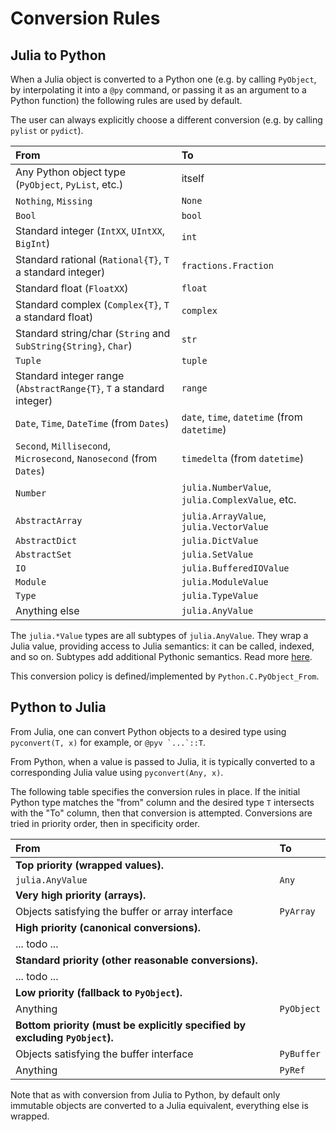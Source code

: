 # Conversion Rules

## Julia to Python

When a Julia object is converted to a Python one (e.g. by calling `PyObject`, by interpolating it into a `@py` command, or passing it as an argument to a Python function) the following rules are used by default.

The user can always explicitly choose a different conversion (e.g. by calling `pylist` or `pydict`).

| From                                                                | To                                              |
| :------------------------------------------------------------------ | :---------------------------------------------- |
| Any Python object type (`PyObject`, `PyList`, etc.)                 | itself                                          |
| `Nothing`, `Missing`                                                | `None`                                          |
| `Bool`                                                              | `bool`                                          |
| Standard integer (`IntXX`, `UIntXX`, `BigInt`)                      | `int`                                           |
| Standard rational (`Rational{T}`, `T` a standard integer)           | `fractions.Fraction`                            |
| Standard float (`FloatXX`)                                          | `float`                                         |
| Standard complex (`Complex{T}`, `T` a standard float)               | `complex`                                       |
| Standard string/char (`String` and `SubString{String}`, `Char`)     | `str`                                           |
| `Tuple`                                                             | `tuple`                                         |
| Standard integer range (`AbstractRange{T}`, `T` a standard integer) | `range`                                         |
| `Date`, `Time`, `DateTime` (from `Dates`)                           | `date`, `time`, `datetime` (from `datetime`)    |
| `Second`, `Millisecond`, `Microsecond`, `Nanosecond` (from `Dates`) | `timedelta` (from `datetime`)                   |
| `Number`                                                            | `julia.NumberValue`, `julia.ComplexValue`, etc. |
| `AbstractArray`                                                     | `julia.ArrayValue`, `julia.VectorValue`         |
| `AbstractDict`                                                      | `julia.DictValue`                               |
| `AbstractSet`                                                       | `julia.SetValue`                                |
| `IO`                                                                | `julia.BufferedIOValue`                         |
| `Module`                                                            | `julia.ModuleValue`                             |
| `Type`                                                              | `julia.TypeValue`                               |
| Anything else                                                       | `julia.AnyValue`                                |

The `julia.*Value` types are all subtypes of `julia.AnyValue`. They wrap a Julia value, providing access to Julia semantics: it can be called, indexed, and so on. Subtypes add additional Pythonic semantics. Read more [here](../juliapy/#Wrapper-types).

This conversion policy is defined/implemented by `Python.C.PyObject_From`.

## Python to Julia

From Julia, one can convert Python objects to a desired type using `pyconvert(T, x)` for example, or ```@pyv `...`::T```.

From Python, when a value is passed to Julia, it is typically converted to a corresponding Julia value using `pyconvert(Any, x)`.

The following table specifies the conversion rules in place. If the initial Python type matches the "from" column and the desired type `T` intersects with the "To" column, then that conversion is attempted. Conversions are tried in priority order, then in specificity order.

| From                                                                        | To         |
| :-------------------------------------------------------------------------- | :--------- |
| **Top priority (wrapped values).**                                          |            |
| `julia.AnyValue`                                                            | `Any`      |
| **Very high priority (arrays).**                                            |            |
| Objects satisfying the buffer or array interface                            | `PyArray`  |
| **High priority (canonical conversions).**                                  |            |
| ... todo ...                                                                |            |
| **Standard priority (other reasonable conversions).**                       |            |
| ... todo ...                                                                |            |
| **Low priority (fallback to `PyObject`).**                                  |            |
| Anything                                                                    | `PyObject` |
| **Bottom priority (must be explicitly specified by excluding `PyObject`).** |            |
| Objects satisfying the buffer interface                                     | `PyBuffer` |
| Anything                                                                    | `PyRef`    |

Note that as with conversion from Julia to Python, by default only immutable objects are converted to a Julia equivalent, everything else is wrapped.
